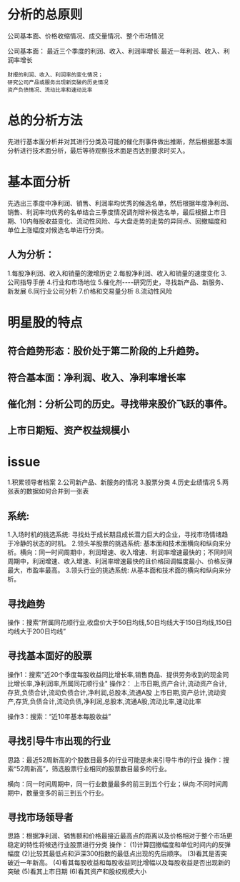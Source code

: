 # 分析的总原则
  公司基本面、价格收缩情况、成交量情况、整个市场情况

  公司基本面：
    最近三个季度的利润、收入、利润率增长
    最近一年利润、收入、利润率增长

    财报的利润、收入、利润率的变化情况；
    研究公司产品或服务出现新突破的历史情况
    资产负债情况、流动比率和速动比率
    
# 总的分析方法
先进行基本面分析并对其进行分类及可能的催化剂事件做出推断，然后根据基本面分析进行技术面分析，最后等待观察技术面是否达到要求时买入。

# 基本面分析
先选出三季度中净利润、销售、利润率均优秀的候选名单，然后根据年度净利润、销售、利润率均优秀的名单结合三季度情况调剂增补候选名单，最后根据上市日期、10内每股收益变化、流动性风险、与大盘走势的走势的异同点、回撤幅度和单位上涨幅度对候选名单进行分类。    

## 人为分析：
1.每股净利润、收入和销量的激增历史
2.每股净利润、收入和销量的速度变化
3.公司指导手册
4.行业和市场地位
5.催化剂----研究历史，寻找新产品、新服务、新发展
6.同行业公司分析
7.价格和交易量分析
8.流动性风险

# 明星股的特点
## 符合趋势形态：股价处于第二阶段的上升趋势。
## 符合基本面：净利润、收入、净利率增长率
## 催化剂：分析公司的历史。寻找带来股价飞跃的事件。
## 上市日期短、资产权益规模小


# issue
1.积累领导者档案
2.公司新产品、新服务的情况
3.股票分类
4.历史业绩情况
5.两张表的数据如何合并到一张表

## 系统:
1.入场时机的挑选系统: 寻找处于成长期且成长潜力巨大的企业，寻找市场情绪趋于冷静的状态的时机。
2.领头羊股票的挑选系统: 基本面和技术面横向和纵向来分析。横向：同一时间周期中，利润增速、收入增速、利润率增速最快的；不同时间周期中，利润增速、收入增速、利润率增速最快的且价格回调幅度最小、价格反弹最大，市盈率最高。
3.领头行业的挑选系统: 从基本面和技术面的横向和纵向来分析。

## 寻找趋势
  操作：搜索“所属同花顺行业,收盘价大于50日均线,50日均线大于150日均线,150日均线大于200日均线”
  
## 寻找基本面好的股票
  操作1：搜索"近20个季度每股收益同比增长率,销售商品、提供劳务收到的现金同比增长率,净利润率,所属同花顺行业"
  操作2：
    上市日期,资产合计,流动资产合计,存货,负债合计,流动负债合计,净利润,总股本,流通A股
    上市日期,资产总计,流动资产,存货,负债合计,流动负债,净利润,总股本,流通A股,流动比率,速动比率

  操作3：搜索：“近10年基本每股收益”
  
## 寻找引导牛市出现的行业
思路：最近52周新高的个股数目最多的行业可能是未来引导牛市的行业
操作：搜索“52周新高”，筛选股票行业相同的股票数目最多的行业。

横向：同一时间周期中，同一行业数量最多的前三到五个行业；纵向:不同时间周期中，数量变多的前三到五个行业。


## 寻找市场领导者
思路：根据净利润、销售额和价格最接近最高点的距离以及价格相对于整个市场更稳定的特性将候选行业股票进行分类
操作：
  (1)计算回撤幅度和单位时间内的反弹幅度
  (2)比较其最低点和沪深300指数的最低点出现的先后顺序。
  (3)看其是否突破近一年新高。
  (4)看其每股收益和每股收益同比增幅以及每股收益是否出现新的突破
  (5)看其上市日期
  (6)看其资产和股权规模大小


